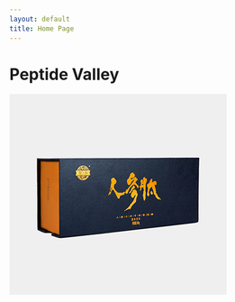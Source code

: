 ```yaml
---
layout: default
title: Home Page
---
```

# Peptide Valley

![](images/2017-11-05-15-00-52-59ff27a45a841.jpg)
